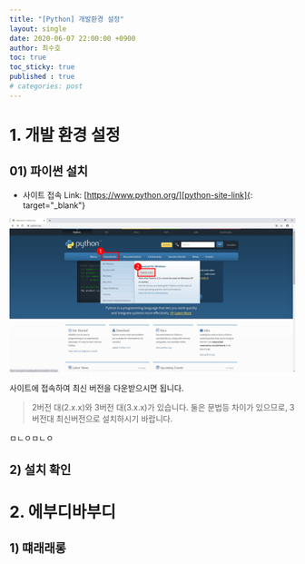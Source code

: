 ```yaml
---
title: "[Python] 개발환경 설정"
layout: single
date: 2020-06-07 22:00:00 +0900
author: 최수호
toc: true  
toc_sticky: true 
published : true
# categories: post
---
```

# 1. 개발 환경 설정
## 01) 파이썬 설치
* 사이트 접속 Link: [https://www.python.org/][python-site-link]{: target="_blank"}

[python-site-link]: https://www.python.org/ "Go Python official site"
![파이선 다운로드](/assets/resources/img/python-download.jpg)

사이트에 접속하여 최신 버전을 다운받으시면 됩니다.
>2버전 대(2.x.x)와 3버전 대(3.x.x)가 있습니다. 둘은 문법등 차이가 있으므로, 3버전대 최신버전으로 설치하시기 바랍니다.


ㅁㄴㅇㅁㄴㅇ

## 2) 설치 확인

# 2. 에부디바부디
## 1) 떄래래롱


<script src="https://utteranc.es/client.js"
    repo="apt-get-install/apt-get-install.github.io"
    issue-term="title"
    theme="github-light"
    crossorigin="anonymous"
    async>
</script>